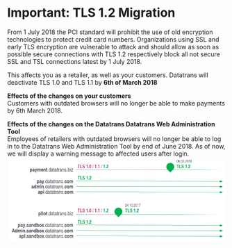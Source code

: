 # Important: TLS 1.2 Migration

From 1 July 2018 the PCI standard will prohibit the use of old encryption technologies to protect credit card numbers. Organizations using SSL and early TLS encryption are vulnerable to attack and should allow as soon as possible secure connections with TLS 1.2 respectively block all not secure SSL and TSL connections latest by 1 July 2018.

This affects you as a retailer, as well as your customers. Datatrans will deactivate TLS 1.0 and TLS 1.1 by **6th of March 2018**

**Effects of the changes on your customers**  
Customers with outdated browsers will no longer be able to make payments by 6th March 2018.

**Effects of the changes on the Datatrans Datatrans Web Administration Tool**  
Employees of retailers with outdated browsers will no longer be able to log in to the Datatrans Web Administration Tool by end of June 2018. As of now, we will display a warning message to affected users after login.  
![](/assets/tlsroadmap.png)

